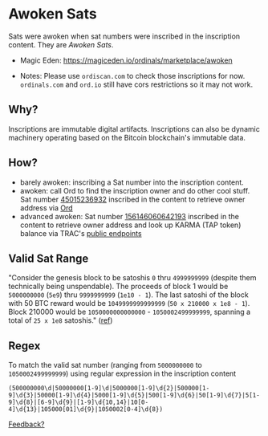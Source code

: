 # Awoken Sats
Sats were awoken when sat numbers were inscribed in the inscription content. They are *Awoken Sats*.

- Magic Eden: https://magiceden.io/ordinals/marketplace/awoken

- Notes: Please use `ordiscan.com` to check those inscriptions for now. `ordinals.com` and `ord.io` still have cors restrictions so it may not work.

## Why?
Inscriptions are immutable digital artifacts. Inscriptions can also be dynamic machinery operating based on the Bitcoin blockchain's immutable data.

## How?
- barely awoken: inscribing a Sat number into the inscription content. 
- awoken: call Ord to find the inscription owner and do other cool stuff. Sat number [45015236932](https://ordiscan.com/inscription/62533038) inscribed in the content to retrieve owner address via [Ord](https://docs.ordinals.com/guides/explorer.html)
- advanced awoken: Sat number [156146060642193](https://ordiscan.com/inscription/62682641) inscribed in the content to retrieve owner address and look up KARMA (TAP token) balance via TRAC's [public endpoints](https://github.com/BennyTheDev/trac-tap-public-endpoint)

## Valid Sat Range
"Consider the genesis block to be satoshis `0` thru `4999999999` (despite them technically being unspendable).  The proceeds of block 1 would be `5000000000` (`5e9`) thru `9999999999` (`1e10 - 1`). The last satoshi of the block with 50 BTC reward would be `1049999999999999` (`50 x 210000 x 1e8 - 1`). Block 210000 would be `1050000000000000` - `1050002499999999`, spanning a total of `25 x 1e8` satoshis." ([ref](https://bitcointalk.org/index.php?topic=117224.0))

## Regex
To match the valid sat number (ranging from `5000000000` to `1050002499999999`) using regular expression in the inscription content

`(500000000\d|50000000[1-9]\d|5000000[1-9]\d{2}|500000[1-9]\d{3}|50000[1-9]\d{4}|5000[1-9]\d{5}|500[1-9]\d{6}|50[1-9]\d{7}|5[1-9]\d{8}|[6-9]\d{9}|[1-9]\d{10,14}|10[0-4]\d{13}|105000[01]\d{9}|1050002[0-4]\d{8})`

[Feedback?](https://twitter.com/JackieLeeETH)
